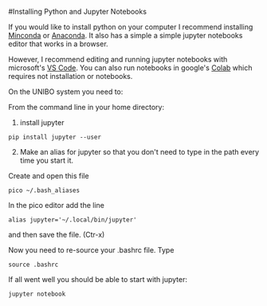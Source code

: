 #Installing Python and Jupyter Notebooks

If you would like to install python on your computer I recommend installing [Minconda](https://docs.anaconda.com/miniconda/) or [Anaconda](https://www.anaconda.com/download/#macos).  It also has a simple a simple jupyter notebooks editor that works in a browser.  

However, I recommend editing and running jupyter notebooks with microsoft's [VS Code](https://code.visualstudio.com/download).  You can also run notebooks in google's [Colab](https://colab.research.google.com) which requires not installation or notebooks.


On the UNIBO system you need to:

From the command line in your home directory:

1) install jupyter

```
pip install jupyter --user
```
2) Make an alias for jupyter so that you don't need to type in the path every time you start it.

Create and open this file

```
pico ~/.bash_aliases
```
In the pico editor add the line

```
alias jupyter='~/.local/bin/jupyter'
```
and then save the file. (Ctr-x)


Now you need to re-source your .bashrc file.  Type 

```
source .bashrc
```
If all went well you should be able to start with jupyter:

```
jupyter notebook
```
